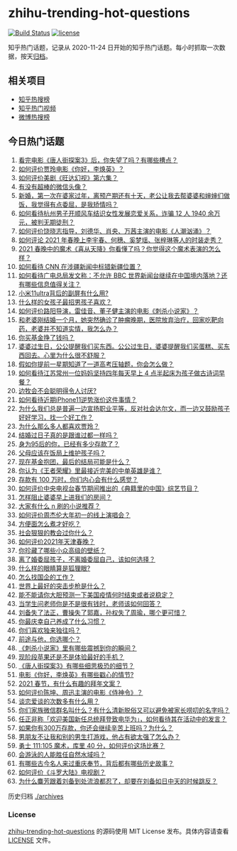 # zhihu-trending-hot-questions

[![Build Status](https://github.com/justjavac/zhihu-trending-hot-questions/workflows/ci/badge.svg?branch=master)](https://github.com/justjavac/zhihu-trending-hot-questions/actions)
[![license](https://img.shields.io/github/license/justjavac/zhihu-trending-hot-questions)](https://github.com/justjavac/zhihu-trending-hot-questions/blob/master/LICENSE)

知乎热门话题，记录从 2020-11-24 日开始的知乎热门话题。每小时抓取一次数据，按天[归档](./archives)。

## 相关项目

- [知乎热搜榜](https://github.com/justjavac/zhihu-trending-top-search)
- [知乎热门视频](https://github.com/justjavac/zhihu-trending-hot-video)
- [微博热搜榜](https://github.com/justjavac/weibo-trending-hot-search)

## 今日热门话题

<!-- BEGIN -->
<!-- 最后更新时间 Sat Feb 13 2021 03:01:39 GMT+0800 (CST) -->
1. [看完电影《唐人街探案3》后，你失望了吗？有哪些槽点？](https://www.zhihu.com/question/442574355)
1. [如何评价贾玲电影《你好，李焕英》？](https://www.zhihu.com/question/350520117)
1. [如何评价美剧《旺达幻视》第六集？](https://www.zhihu.com/question/444083641)
1. [有没有超棒的微信头像？](https://www.zhihu.com/question/432712007)
1. [新婚，第一次在婆家过年，离预产期还有十天，老公让我去帮婆婆和婶婶们做饭，我觉得有点委屈，是我矫情吗？](https://www.zhihu.com/question/444053926)
1. [如何看待杭州男子开顺风车结识女性发展恋爱关系，诈骗 12 人 1940 余万元，被判无期徒刑？](https://www.zhihu.com/question/443917776)
1. [如何评价饶晓志指导，刘德华、肖央、万茜主演的电影《人潮汹涌》？](https://www.zhihu.com/question/443661027)
1. [如何评论 2021 年春晚上李宇春、何穗、奚梦瑶、张梓琳等人的时装走秀？](https://www.zhihu.com/question/443978501)
1. [2021 春晚中的魔术《喜从天降》你看懂了吗？你觉得这个魔术表演的怎么样？](https://www.zhihu.com/question/444004747)
1. [如何看待 CNN 在涉疆新闻中标错新疆位置？](https://www.zhihu.com/question/444080996)
1. [如何看待广电总局发文称：不允许 BBC 世界新闻台继续在中国境内落地？还有哪些信息值得关注？](https://www.zhihu.com/question/444040251)
1. [小米11ultra背后的副屏有什么用?](https://www.zhihu.com/question/444063750)
1. [什么样的女孩子最招男孩子喜欢？](https://www.zhihu.com/question/356308668)
1. [如何评价路阳导演，雷佳音、董子健主演的电影《刺杀小说家》？](https://www.zhihu.com/question/442322197)
1. [和老婆刚结婚一个月，她突然确诊了肿瘤晚期，医院放弃治疗，回家吃靶向药，老婆并不知道实情，我怎么办？](https://www.zhihu.com/question/443414127)
1. [你买基金挣了钱吗？](https://www.zhihu.com/question/410574473)
1. [婆婆过生日，公公提醒我们买东西。公公过生日，婆婆提醒我们买蛋糕、买东西回去。心里为什么很不舒服？](https://www.zhihu.com/question/308825931)
1. [假如你提前一星期知道了一道高考压轴题，你会怎么做？](https://www.zhihu.com/question/441336497)
1. [如何看待江苏常州一位妈妈坚持四年每天早上 4 点半起床为孩子做古诗词早餐？](https://www.zhihu.com/question/443470170)
1. [边牧会不会聪明得令人讨厌?](https://www.zhihu.com/question/393601336)
1. [如何看待近期iPhone11逆势涨价这件事情？](https://www.zhihu.com/question/439628528)
1. [为什么我们总是普遍一边宣扬职业平等，反对社会达尔文，而一边又鼓励孩子好好学习，找一个好工作？](https://www.zhihu.com/question/443552685)
1. [为什么那么多人都喜欢贾玲？](https://www.zhihu.com/question/318141683)
1. [结婚过日子真的是跟谁过都一样吗？](https://www.zhihu.com/question/434106172)
1. [身为95后的你，已经有多少存款了？](https://www.zhihu.com/question/394458863)
1. [父母应该在饭局上维护孩子吗？](https://www.zhihu.com/question/419829368)
1. [现在基金抱团，最后的结局可能是什么？](https://www.zhihu.com/question/438846560)
1. [你认为《王者荣耀》里最接近完美的中单英雄是谁？](https://www.zhihu.com/question/441413465)
1. [存款有 100 万时，你们内心会有什么感觉？](https://www.zhihu.com/question/435393939)
1. [如何评价中央电视台春节期间推出的《典籍里的中国》综艺节目？](https://www.zhihu.com/question/444106315)
1. [怎样阻止婆婆早上进我们的房间？](https://www.zhihu.com/question/397638274)
1. [大家有什么 n 刷的小说推荐？](https://www.zhihu.com/question/375441680)
1. [如何评价周杰伦大年初一的线上演唱会？](https://www.zhihu.com/question/444107810)
1. [方便面怎么煮才好吃？](https://www.zhihu.com/question/286332661)
1. [社会狠狠的教会过你什么？](https://www.zhihu.com/question/431538148)
1. [如何评价2021年天津春晚？](https://www.zhihu.com/question/443858013)
1. [你珍藏了哪些小众高级的壁纸？](https://www.zhihu.com/question/434424393)
1. [离了婚委屈孩子，不离婚委屈自己，该如何选择？](https://www.zhihu.com/question/439000359)
1. [什么样的眼睛算是狐狸眼?](https://www.zhihu.com/question/299923465)
1. [怎么找国企的工作？](https://www.zhihu.com/question/287580085)
1. [世界上最好的突击步枪是什么？](https://www.zhihu.com/question/443302547)
1. [能不能请你大胆预测一下美国疫情何时结束或者说稳定？](https://www.zhihu.com/question/440957753)
1. [当学生问老师你是不是很有钱时，老师该如何回答？](https://www.zhihu.com/question/438305748)
1. [刘备失了法正，曹操失了郭嘉，孙权失了周瑜，哪个更可惜？](https://www.zhihu.com/question/443610265)
1. [你最庆幸自己养成了什么习惯？](https://www.zhihu.com/question/393200731)
1. [你们喜欢独来独往吗？](https://www.zhihu.com/question/439761145)
1. [前途与他，你选哪个？](https://www.zhihu.com/question/441190417)
1. [《刺杀小说家》里有哪些震撼到你的瞬间？](https://www.zhihu.com/question/315928062)
1. [现阶段苹果还是不是体验最好的手机？](https://www.zhihu.com/question/321893207)
1. [《唐人街探案3》有哪些细思极恐的细节？](https://www.zhihu.com/question/363568432)
1. [电影《你好，李焕英》有哪些戳心的情节?](https://www.zhihu.com/question/443415227)
1. [2021 春节，有什么有趣的拜年文案？](https://www.zhihu.com/question/443795727)
1. [如何评价陈坤、周迅主演的电影《侍神令》？](https://www.zhihu.com/question/436887810)
1. [谈恋爱谈的次数多有什么用？](https://www.zhihu.com/question/334622048)
1. [你们家族微信群名叫什么？有什么清新脱俗又可以避免被家长唠叨的名字吗？](https://www.zhihu.com/question/443937583)
1. [任正非称「欢迎美国新任总统拜登致电华为」，如何看待其在活动中的发言？](https://www.zhihu.com/question/443750066)
1. [如果你有300万存款，你还会继续辛苦上班吗？为什么？](https://www.zhihu.com/question/426065915)
1. [男朋友不让我和别的男生打游戏，他占有欲太强了怎么办？](https://www.zhihu.com/question/407902269)
1. [勇士 111:105 魔术，库里 40 分，如何评价这场比赛？](https://www.zhihu.com/question/444046579)
1. [会游泳的人能胜任自然水域吗？](https://www.zhihu.com/question/308185916)
1. [有哪些古今名人来过重庆奉节，背后都有哪些历史故事？](https://www.zhihu.com/question/444040639)
1. [如何评价《斗罗大陆》电视剧？](https://www.zhihu.com/question/318906674)
1. [为什么麋芳跟着刘备到处流浪都忍了，却要在刘备如日中天的时候跳反？](https://www.zhihu.com/question/48173294)
<!-- END -->

历史归档 [./archives](./archives)

### License

[zhihu-trending-hot-questions](https://github.com/justjavac/zhihu-trending-hot-questions) 的源码使用 MIT License 发布。具体内容请查看 [LICENSE](./LICENSE) 文件。
